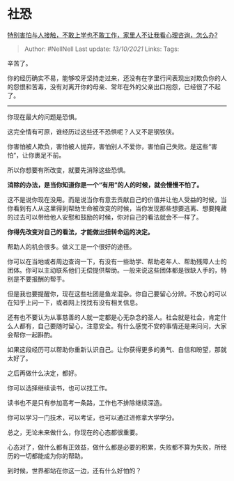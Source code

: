 # 社恐
[特别害怕与人接触，不敢上学也不敢工作，家里人不让我看心理咨询，怎么办?](https://www.zhihu.com/question/491892975/answer/2166518347)

> Author: #NellNell
Last update: *13/10/2021*
Links:
Tags:

辛苦了。

你的经历确实不易，能够咬牙坚持走过来，还没有在字里行间表现出对欺负你的人的怨恨和苦毒，没有对离开你的母亲、常年在外的父亲出口抱怨，已经很了不起了。

---

你现在最大的问题是恐惧。

这完全情有可原，谁经历过这些还不恐惧呢？人又不是钢铁侠。

你害怕被人欺负，害怕被人抛弃，害怕别人不爱你，害怕自己失败。是这些“害怕”，让你裹足不前。

所以你想要有所改变，就要先消除这些恐惧。

**消除的办法，是当你知道你是一个“有用”的人的时候，就会慢慢不怕了。**

这不是说你现在没用。而是说当你有意去贡献自己的价值并让他人受益的时候，当你看到有人从这里得到帮助生命被改变的时候，当你发现那些想要逃离、想要掩藏的过去可以带给他人安慰和鼓励的时候，你对自己的看法就会不一样了。

**你得先改变对自己的看法，才能做出扭转命运的决定。**

帮助人的机会很多。做义工是一个很好的途径。

你可以在当地或者周边查询一下，有没有一些助学、帮助老年人、帮助残障人士的团体。你可以主动联系他们无偿提供帮助。一般来说这些团体都是很缺人手的，特别是不要报酬的帮手。

但是我也要提醒你，现在这些社团是鱼龙混杂。你自己要留心分辨。不放心的可以在知乎上问一下，或者网上找找有没有相关信息。

还有也不要认为从事慈善的人就一定都是心无杂念的圣人。社会就是社会，肯定什么人都有，自己要随时留心，注意安全。有什么感觉不安的事情还是来问问，大家会帮你一起斟酌。

如果这段经历可以帮助你重新认识自己。让你获得更多的勇气、自信和盼望，那就太好了。

之后再做什么决定，都好。

你可以选择继续读书，也可以找工作。

读书也不是只有参加高考一条路，工作也不排除继续深造。

你可以学习一门技术，可以考证，也可以通过进修拿大学学分。

总之，无论未来做什么，你现在的心态都很重要。

心态对了，做什么都有正效益，做什么都是必要的积累，失败都不算为失败，所经历的一切都能成为你的帮助。

到时候，世界都站在你这一边，还有什么好怕的？
